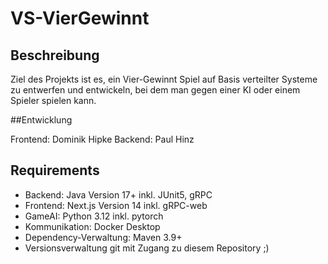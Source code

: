# VS-VierGewinnt



## Beschreibung

Ziel des Projekts ist es, ein Vier-Gewinnt Spiel auf Basis verteilter Systeme zu entwerfen und entwickeln, bei dem man gegen einer KI oder einem Spieler spielen kann.


##Entwicklung

Frontend: Dominik Hipke
Backend: Paul Hinz

## Requirements

-  Backend: Java Version 17+ inkl. JUnit5, gRPC
-  Frontend: Next.js Version 14 inkl. gRPC-web
-  GameAI: Python 3.12 inkl. pytorch
-  Kommunikation: Docker Desktop
-  Dependency-Verwaltung: Maven 3.9+
-  Versionsverwaltung git mit Zugang zu diesem Repository ;)
